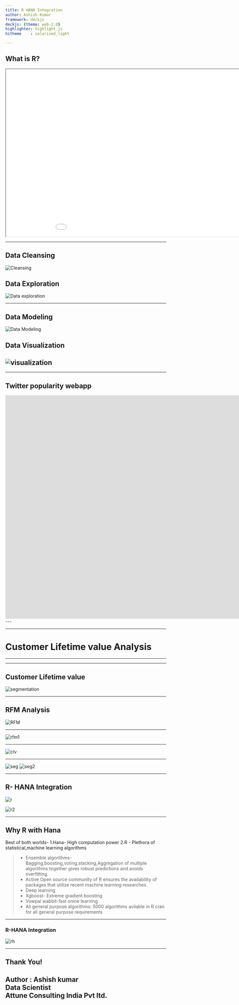 ```yaml
---
title: R HANA Integration
author: Ashish Kumar
framework: deckjs
deckjs: {theme: web-2.0}
highlighter: highlight.js
hitheme    : solarized_light

---
```

## What is R?
<iframe width="1000" height="525" src="//www.youtube.com/embed/TR2bHSJ_eck"allowfullscreen></iframe>

---
## Data Cleansing
![Cleansing](http://www.polyglotprogramminginc.com/wp-content/uploads/2014/05/Data_Cleansing_Cycle_350px.jpg)
## Data Exploration
![Data exploration](http://3.bp.blogspot.com/-UdFMnZJ6NL0/T2j2qIDUqeI/AAAAAAAADi4/9vIWJKtgv-o/s400/journal.pbio.1000472.g001.png)

---
## Data Modeling
![Data Modeling](http://dame.dsf.unina.it/images/bp.png)
## Data Visualization
![visualization](http://www.opencb.org/sites/opencb.org/files/bigdata_viz.jpg)
---



---
## Twitter popularity webapp
<iframe src="https://ashishiimc.shinyapps.io/Twitter-popularity/" style="border: none; width:5000px; height:700px"></iframe>
---

---
# Customer Lifetime value Analysis
---

---
## Customer Lifetime value
![segmentation](http://www.bigcloudanalytics.com/img/CLV.png)

---
## RFM Analysis

![RFM](https://www.sociomantic.com/wp-content/uploads/2013/12/Customer_Lifetime_Value-680x425.png)

---
![rfm1](http://www.dataapple.net/wp-content/uploads/2013/12/percentage_curves.png)

---
![clv](http://www.dataapple.net/wp-content/uploads/2013/12/clv_tree.jpg)

---
![seg](http://t2.ftcdn.net/jpg/00/37/75/67/400_F_37756769_DbGBn3kRAh8clxJO1MsQqZ4xhhkqIyuL.jpg)
![seg2](http://canvass.in/wp-content/uploads/2012/12/clustering.png)

---
## R- HANA Integration
![r](http://biochip.rvc.ac.uk/Images/logo_r.gif)

![r2](http://rahulurs.com/sap/wp-content/uploads/2013/12/hana.jpg)

---

## Why R with Hana

Best of both worlds- 
1.Hana- High computation power
2.R - Plethora of statistical,machine learning algorithms

> - Ensemble algorithms-Bagging,boosting,voting,stacking,Aggregation of multiple algorithms together gives robust predictions and avoids overfitting.
> - Active Open source community of R ensures the availability of packages that utilize recent machine learning researches  
> - Deep learning
> - Xgboost- Extreme gradient boosting
> - Vowpal wabbit-fast onine learning
> - All general purpose algorithms: 5000 algorithms avilable in R cran for all general purpose requirements

---

### R-HANA Integration
![rh](http://blog.five1.de/wp-content/uploads/2012/07/Architektur-R-Integration-SAP-HANA.jpg)

---
## Thank You!


Author : Ashish kumar <br/>
        Data Scientist <br/>
        Attune Consulting India Pvt ltd.
---

